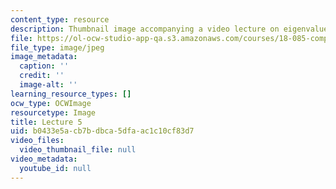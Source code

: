```yaml
---
content_type: resource
description: Thumbnail image accompanying a video lecture on eigenvalues and eigenvectors.
file: https://ol-ocw-studio-app-qa.s3.amazonaws.com/courses/18-085-computational-science-and-engineering-i-fall-2008/b0433e5acb7bdbca5dfaac1c10cf83d7_5.jpg
file_type: image/jpeg
image_metadata:
  caption: ''
  credit: ''
  image-alt: ''
learning_resource_types: []
ocw_type: OCWImage
resourcetype: Image
title: Lecture 5
uid: b0433e5a-cb7b-dbca-5dfa-ac1c10cf83d7
video_files:
  video_thumbnail_file: null
video_metadata:
  youtube_id: null
---
```

